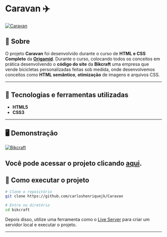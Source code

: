 # Caravan ✈️

[![Caravan](https://imgur.com/lCewlF5.png "Clique para acessar o projeto")](https://bikcra.netlify.app "Clique para acessar o projeto")   


## 📖 Sobre   
O projeto **Caravan** foi desenvolvido durante o curso de **HTML e CSS Completo** da **[Origamid](https://www.origamid.com/)**. Durante o curso, colocando todos os conceitos em prática desenvolvendo o **código do site** da **Bikcraft** uma empresa que vende bicicletas personalizadas feitas sob medida, onde desenvolvemos conceitos como **HTML semântico**, **otimização** de imagens e arquivos CSS.  

---

## 🚀 Tecnologias e ferramentas utilizadas
- **HTML5**
- **CSS3**
---

## 🖥️ Demonstração
[![Bikcraft]( https://imgur.com/sr0qvV2.png "Clique para acessar o projeto")](https://carav.netlify.app "Clique para acessar o projeto")   

Você pode acessar o projeto clicando [aqui](https://carav.netlify.app).
---


## 🔧 Como executar o projeto

```bash
# Clone o repositório
git clone https://github.com/carloshenriquejk/Caravan

# Entre no diretório
cd bikcraft
```
Depois disso, utilize uma ferramenta como o [Live Server](https://marketplace.visualstudio.com/items?itemName=ritwickdey.LiveServer) para criar um servidor local e executar o projeto.

---
